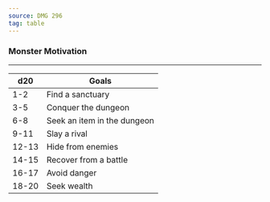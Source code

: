 ```yaml
---
source: DMG 296
tag: table
---
```


### Monster Motivation
---
|d20|Goals|
|----|------------|
|1-2|Find a sanctuary|
|3-5|Conquer the dungeon|
|6-8|Seek an item in the dungeon|
|9-11|Slay a rival|
|12-13|Hide from enemies|
|14-15|Recover from a battle|
|16-17|Avoid danger|
|18-20|Seek wealth|
